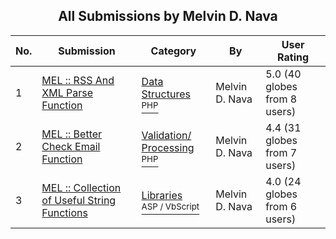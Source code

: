 ﻿<div align="center">

## All Submissions by Melvin D\. Nava

</div>

No.  | Submission | Category | By   | User Rating
---- | ---------- | -------- | ---- | -----------
1 | [MEL :: RSS And XML Parse Function<br />](https://github.com/Planet-Source-Code/melvin-d-nava-mel-rss-and-xml-parse-function__8-1320) | [Data Structures<br /><sup>PHP</sup>](../ByCategory/data-structures__8-8.md) | Melvin D\. Nava | 5.0 (40 globes from 8 users)
2 | [MEL :: Better Check Email Function<br />](https://github.com/Planet-Source-Code/melvin-d-nava-mel-better-check-email-function__8-1316) | [Validation/ Processing<br /><sup>PHP</sup>](../ByCategory/validation-processing__8-16.md) | Melvin D\. Nava | 4.4 (31 globes from 7 users)
3 | [MEL :: Collection of Useful String Functions<br />](https://github.com/Planet-Source-Code/melvin-d-nava-mel-collection-of-useful-string-functions__4-8775) | [Libraries<br /><sup>ASP / VbScript</sup>](../ByCategory/libraries__4-35.md) | Melvin D\. Nava | 4.0 (24 globes from 6 users)
